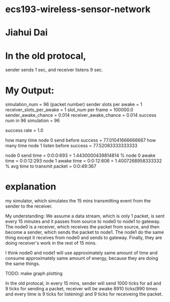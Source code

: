 # ecs193-wireless-sensor-network

# Jiahui Dai

# In the old protocal, 
  sender sends 1 sec, and receiver listens 9 sec.

# My Output:

  simulation_num =  96 (packet number)
  sender slots per awake =  1
  receiver_slots_per_awake =  1
  slot_num per frame =  100000.0
  sender_awake_chance =  0.014
  receiver_awake_chance =  0.014
  success num in 96 simulation =  96

  success rate =  1.0

  how many time node 0 send before success =  77.01041666666667
  how many time node 1 listen before success =  77.52083333333333

  node 0 send time =  0:0:0:693 = 1.4430000439814814 %
  node 0 awake time =  0:0:12:293
  node 1 awake time =  0:0:12:606 = 1.4007268958333332 %
  avg time to transmit packet = 0:0:49:367

# explanation
my simulator, which simulates the 15 mins transmitting event from the sender to the receiver. 

My understanding:
We assume a data stream, which is only 1 packet, is sent every 15 minutes and it passes from source to node0 to node1 to gateway. The node0 is a receiver, which receives the packet from source, and then become a sender, which sends the packet to node1. The node1 do the same thing except it receives from node0 and sends to gateway. Finally, they are doing receiver's work in the rest of 15 mins.

I think node0 and node1 will use approximately same amount of time and consume approximately same amount of energy, because they are doing the same things.


TODO: make graph plotting

In the old protocal, in every 15 mins, sender will send 1000 ticks for ad and 9 ticks for sending a packet, receiver will be awake 8910 ticks(990 times and every time is 9 ticks for listening) and 9 ticks for receiveing the packet.


